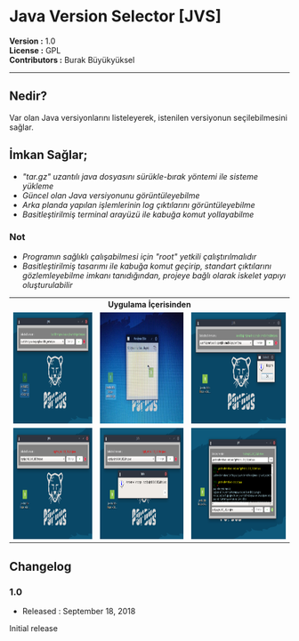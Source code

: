 # Java Version Selector [JVS]

**Version	:**  1.0 		<br />
**License  	:**  GPL 		<br />
**Contributors  :**  Burak Büyükyüksel	<br />

<hr />

## Nedir?

Var olan Java versiyonlarını listeleyerek, istenilen versiyonun seçilebilmesini sağlar.

## İmkan Sağlar;

*	<i> "tar.gz" uzantılı java dosyasını sürükle-bırak yöntemi ile sisteme yükleme</span> </i>
*	<i> Güncel olan Java versiyonunu görüntüleyebilme </i>
*	<i> Arka planda yapılan işlemlerinin log çıktılarını görüntüleyebilme </i>
*	<i> Basitleştirilmiş terminal arayüzü ile kabuğa komut yollayabilme </i>

### Not
* 	<i> Programın sağlıklı çalışabilmesi için "root" yetkili çalıştırılmalıdır </i>
* 	<i> Basitleştirilmiş tasarımı ile kabuğa komut geçirip, standart çıktılarını gözlemleyebilme imkanı tanıdığından, projeye bağlı olarak iskelet yapıyı oluşturulabilir </i>


<table>
	<tr>
		<th colspan=3> <b> Uygulama İçerisinden </b> </th>	
	</tr>
	<tr>
		<td><img src = "resources/screenshoots/ss01.png" height=200px width=100% /> </td>
		<td><img src = "resources/screenshoots/ss02.png" height=200px width=100% /> </td>
		<td><img src = "resources/screenshoots/ss03.png" height=200px width=100% /> </td>
	</tr>
	<tr>
		<td><img src = "resources/screenshoots/ss04.png" height=200px width=100% /> </td>
		<td><img src = "resources/screenshoots/ss05.png" height=200px width=100% /> </td>
		<td><img src = "resources/screenshoots/ss06.png" height=200px width=100% /> </td>
	</tr>
</table>





## Changelog

### 1.0
* Released : September 18, 2018

Initial release